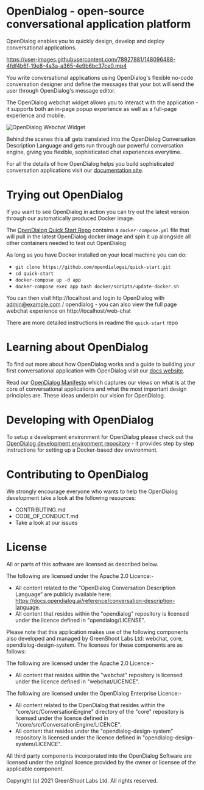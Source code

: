 

# OpenDialog - open-source conversational application platform

OpenDialog enables you to quickly design, develop and deploy conversational applications. 

https://user-images.githubusercontent.com/78927881/148096488-4fdf4b6f-19e8-4a3a-a365-4e9b6bc37ce0.mp4

You write conversational applications using OpenDialog's flexible no-code conversation designer and define the messages that your bot will send the user through OpenDialog's message editor.  

The OpenDialog webchat widget allows you to interact with the application - it supports both an in-page popup experience as well as a full-page experience and mobile. 

<img src="https://www.opendialog.ai/wp-content/uploads/2021/04/webchat_images.png" alt="OpenDialog Webchat Widget">

Behind the scenes this all gets translated into the OpenDialog Conversation Description Language and gets run through our powerful conversation engine, giving you flexible, sophisticated chat experiences everytime. 

For all the details of how OpenDialog helps you build sophisticated conversation applications visit our [documentation site](https://docs.opendialog.ai).


# Trying out OpenDialog

If you want to see OpenDialog in action you can try out the latest version through our automatically produced Docker image.

The [OpenDialog Quick Start Repo](https://github.com/opendialogai/quick-start) contains a `docker-compose.yml` file that will pull in the latest OpenDialog docker image and spin it up alongside all other containers needed to test out OpenDialog

As long as you have Docker installed on your local machine you can do:
- `git clone https://github.com/opendialogai/quick-start.git`
- `cd quick-start`
- `docker-compose up -d app`
- `docker-compose exec app bash docker/scripts/update-docker.sh`

You can then visit http://localhost and login to OpenDialog with admin@example.com / opendialog - you can also view the full page webchat experience on http://localhost/web-chat

There are more detailed instructions in readme the `quick-start` repo

# Learning about OpenDialog

To find out more about how OpenDialog works and a guide to building your first conversational application with OpenDialog visit our [docs website](https://docs.opendialog.ai). 

Read our [OpenDialog Manifesto](https://www.opendialog.ai/manifesto) which captures our views on what is at the core of conversational applications and what the most important design principles are. These ideas underpin our vision for OpenDialog.

# Developing with OpenDialog

To setup a development environment for OpenDialog please check out the [OpenDialog development environment repository](https://github.com/opendialogai/opendialog-dev-environment) - it provides step by step instructions for setting up a Docker-based dev environment.

# Contributing to OpenDialog

We strongly encourage everyone who wants to help the OpenDialog development take a look at the following resources:
- CONTRIBUTING.md
- CODE_OF_CONDUCT.md
- Take a look at our issues

# License

All or parts of this software are licensed as described below.  

The following are licensed under the Apache 2.0 Licence:-

* All content related to the “OpenDialog Conversation Description Language” are publicly available here: https://docs.opendialog.ai/reference/conversation-description-language.
* All content that resides within the "opendialog" repository is licensed under the licence defined in "opendialog/LICENSE".

Please note that this application makes use of the following components also developed and managed by GreenShoot Labs Ltd: webchat, core, opendialog-design-system. The licenses for these components are as follows:

The following are licensed under the Apache 2.0 Licence:-
* All content that resides within the "webchat" repository is licensed under the licence defined in "webchat/LICENCE".

The following are licensed under the OpenDialog Enterprise Licence:-
* All content related to the OpenDialog that resides within the "core/src/ConversationEngine" directory of the "core" repository is licensed under the licence defined in "/core/src/ConversationEngine/LICENCE".
* All content that resides under the "opendialog-design-system" repository is licensed under the licence defined in "opendialog-design-system/LICENCE".

All third party components incorporated into the OpenDialog Software are licensed under the original licence provided by the owner or licensee of the applicable component.

Copyright (c) 2021 GreenShoot Labs Ltd. All rights reserved.

